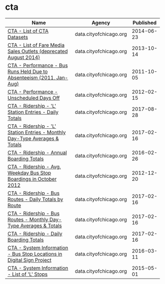 # cta

Name | Agency | Published
---- | ---- | ---------
[CTA - List of CTA Datasets](../datasets/pnau-cf66.md) | data.cityofchicago.org | 2014-06-23
[CTA - List of Fare Media Sales Outlets (deprecated August 2014)](../datasets/ag7u-gr9m.md) | data.cityofchicago.org | 2013-10-14
[CTA - Performance - Bus Runs Held Due to Absenteeism (2011, Jan-Aug)](../datasets/t58d-f8en.md) | data.cityofchicago.org | 2011-10-05
[CTA - Performance - Unscheduled Days Off](../datasets/spus-59r8.md) | data.cityofchicago.org | 2012-02-15
[CTA - Ridership - 'L' Station Entries - Daily Totals](../datasets/5neh-572f.md) | data.cityofchicago.org | 2017-08-28
[CTA - Ridership - 'L' Station Entries - Monthly Day-Type Averages & Totals](../datasets/t2rn-p8d7.md) | data.cityofchicago.org | 2017-02-16
[CTA - Ridership - Annual Boarding Totals](../datasets/w8km-9pzd.md) | data.cityofchicago.org | 2016-02-26
[CTA - Ridership - Avg. Weekday Bus Stop Boardings in October 2012](../datasets/mq3i-nnqe.md) | data.cityofchicago.org | 2012-12-20
[CTA - Ridership - Bus Routes - Daily Totals by Route](../datasets/jyb9-n7fm.md) | data.cityofchicago.org | 2017-02-16
[CTA - Ridership - Bus Routes - Monthly Day-Type Averages & Totals](../datasets/bynn-gwxy.md) | data.cityofchicago.org | 2017-02-16
[CTA - Ridership - Daily Boarding Totals](../datasets/6iiy-9s97.md) | data.cityofchicago.org | 2017-02-16
[CTA - System Information - Bus Stop Locations in Digital Sign Project](../datasets/5cq6-qygt.md) | data.cityofchicago.org | 2016-03-11
[CTA - System Information - List of 'L' Stops](../datasets/8pix-ypme.md) | data.cityofchicago.org | 2015-05-01

